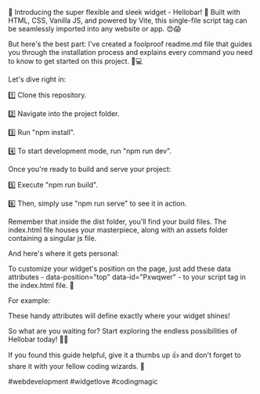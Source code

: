  🚀 Introducing the super flexible and sleek widget - Hellobar! 🎉 Built with HTML, CSS, Vanilla JS, and powered by Vite, this single-file script tag can be seamlessly imported into any website or app. 😍😱

But here's the best part: I've created a foolproof readme.md file that guides you through the installation process and explains every command you need to know to get started on this project. 💯💻

Let's dive right in:

1️⃣ Clone this repository.

2️⃣ Navigate into the project folder.

3️⃣ Run "npm install".

4️⃣ To start development mode, run "npm run dev".

Once you're ready to build and serve your project:

5️⃣ Execute "npm run build".

6️⃣ Then, simply use "npm run serve" to see it in action.

Remember that inside the dist folder, you'll find your build files. The index.html file houses your masterpiece, along with an assets folder containing a singular js file.

And here's where it gets personal:

To customize your widget's position on the page, just add these data attributes - data-position="top" data-id="Pxwqwer" - to your script tag in the index.html file. 🤩

For example:

These handy attributes will define exactly where your widget shines!

So what are you waiting for? Start exploring the endless possibilities of Hellobar today! 💪💼

If you found this guide helpful, give it a thumbs up 👍 and don't forget to share it with your fellow coding wizards. 🙌

#webdevelopment #widgetlove #codingmagic